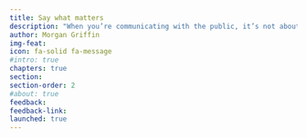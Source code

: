 ```yaml
---
title: Say what matters
description: "When you’re communicating with the public, it’s not about you (or your agency) — it’s about your users. Government must communicate in a way that helps people understand essential information and take action."
author: Morgan Griffin
img-feat: 
icon: fa-solid fa-message
#intro: true
chapters: true
section: 
section-order: 2
#about: true
feedback: 
feedback-link: 
launched: true
---
```

